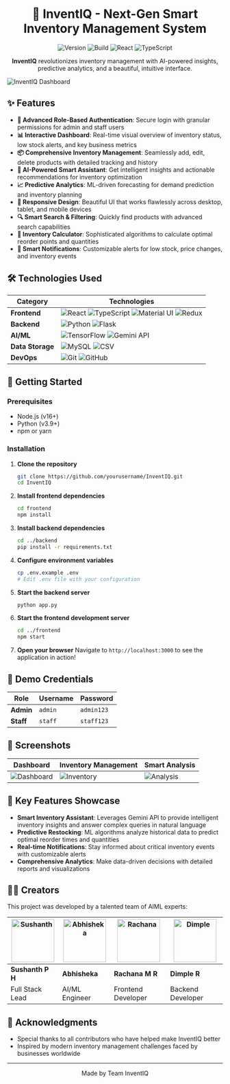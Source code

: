 <div align="center">

# 🚀 InventIQ - Next-Gen Smart Inventory Management System

<img src="https://img.shields.io/badge/version-1.0.0-blue.svg" alt="Version"/>  <img src="https://img.shields.io/badge/build-passing-success.svg" alt="Build"/> <img src="https://img.shields.io/badge/React-18.2.0-61DAFB.svg?logo=react" alt="React"/> <img src="https://img.shields.io/badge/TypeScript-5.0.4-3178C6.svg?logo=typescript" alt="TypeScript"/>

</div>

<p align="center">
  <b>InventIQ</b> revolutionizes inventory management with AI-powered insights, predictive analytics, and a beautiful, intuitive interface.
</p>

![InventIQ Dashboard](https://i.ibb.co/XsZJ6JC/inventory-management-system.jpg)

## ✨ Features

- **🔐 Advanced Role-Based Authentication**: Secure login with granular permissions for admin and staff users
- **📊 Interactive Dashboard**: Real-time visual overview of inventory status, low stock alerts, and key business metrics
- **📦 Comprehensive Inventory Management**: Seamlessly add, edit, delete products with detailed tracking and history
- **🤖 AI-Powered Smart Assistant**: Get intelligent insights and actionable recommendations for inventory optimization
- **📈 Predictive Analytics**: ML-driven forecasting for demand prediction and inventory planning
- **📱 Responsive Design**: Beautiful UI that works flawlessly across desktop, tablet, and mobile devices
- **🔍 Smart Search & Filtering**: Quickly find products with advanced search capabilities
- **🧮 Inventory Calculator**: Sophisticated algorithms to calculate optimal reorder points and quantities
- **🔔 Smart Notifications**: Customizable alerts for low stock, price changes, and inventory events

## 🛠️ Technologies Used

<div align="center">

| Category | Technologies |
|----------|--------------|
| **Frontend** | ![React](https://img.shields.io/badge/React-61DAFB?style=for-the-badge&logo=react&logoColor=black) ![TypeScript](https://img.shields.io/badge/TypeScript-3178C6?style=for-the-badge&logo=typescript&logoColor=white) ![Material UI](https://img.shields.io/badge/Material_UI-0081CB?style=for-the-badge&logo=material-ui&logoColor=white) ![Redux](https://img.shields.io/badge/Redux-764ABC?style=for-the-badge&logo=redux&logoColor=white) |
| **Backend** | ![Python](https://img.shields.io/badge/Python-3776AB?style=for-the-badge&logo=python&logoColor=white) ![Flask](https://img.shields.io/badge/Flask-000000?style=for-the-badge&logo=flask&logoColor=white) |
| **AI/ML** | ![TensorFlow](https://img.shields.io/badge/TensorFlow-FF6F00?style=for-the-badge&logo=tensorflow&logoColor=white) ![Gemini API](https://img.shields.io/badge/Gemini_API-4285F4?style=for-the-badge&logo=google&logoColor=white) |
| **Data Storage** | ![MySQL](https://img.shields.io/badge/MySQL-4479A1?style=for-the-badge&logo=mysql&logoColor=white) ![CSV](https://img.shields.io/badge/CSV-217346?style=for-the-badge&logo=microsoft-excel&logoColor=white) |
| **DevOps** | ![Git](https://img.shields.io/badge/Git-F05032?style=for-the-badge&logo=git&logoColor=white) ![GitHub](https://img.shields.io/badge/GitHub-181717?style=for-the-badge&logo=github&logoColor=white) |

</div>

## 🚀 Getting Started

### Prerequisites

- Node.js (v16+)
- Python (v3.9+)
- npm or yarn

### Installation

1. **Clone the repository**
   ```bash
   git clone https://github.com/yourusername/InventIQ.git
   cd InventIQ
   ```

2. **Install frontend dependencies**
   ```bash
   cd frontend
   npm install
   ```

3. **Install backend dependencies**
   ```bash
   cd ../backend
   pip install -r requirements.txt
   ```

4. **Configure environment variables**
   ```bash
   cp .env.example .env
   # Edit .env file with your configuration
   ```

5. **Start the backend server**
   ```bash
   python app.py
   ```

6. **Start the frontend development server**
   ```bash
   cd ../frontend
   npm start
   ```

7. **Open your browser**
   Navigate to `http://localhost:3000` to see the application in action!

## 🔑 Demo Credentials

| Role | Username | Password |
|------|----------|----------|
| **Admin** | `admin` | `admin123` |
| **Staff** | `staff` | `staff123` |

## 📱 Screenshots

<div align="center">

| Dashboard | Inventory Management | Smart Analysis |
|-----------|----------------------|----------------|
| ![Dashboard](https://i.ibb.co/JQrXgdK/dashboard.jpg) | ![Inventory](https://i.ibb.co/Qf7Nj7P/inventory.jpg) | ![Analysis](https://i.ibb.co/4PmCJKL/analysis.jpg) |

</div>

## 🌟 Key Features Showcase

- **Smart Inventory Assistant**: Leverages Gemini API to provide intelligent inventory insights and answer complex queries in natural language
- **Predictive Restocking**: ML algorithms analyze historical data to predict optimal reorder times and quantities
- **Real-time Notifications**: Stay informed about critical inventory events with customizable alerts
- **Comprehensive Analytics**: Make data-driven decisions with detailed reports and visualizations

## 👨‍💻 Creators

This project was developed by a talented team of AIML experts:

<div align="center">

| <img src="https://github.com/identicons/sushanth.png" width="100" height="100" alt="Sushanth"> | <img src="https://github.com/identicons/abhisheka.png" width="100" height="100" alt="Abhisheka"> | <img src="https://github.com/identicons/rachana.png" width="100" height="100" alt="Rachana"> | <img src="https://github.com/identicons/dimple.png" width="100" height="100" alt="Dimple"> |
|----------|----------|----------|----------|
| **Sushanth P H** | **Abhisheka** | **Rachana M R** | **Dimple R** |
| Full Stack Lead | AI/ML Engineer | Frontend Developer | Backend Developer |

</div>


## 🙏 Acknowledgments

- Special thanks to all contributors who have helped make InventIQ better
- Inspired by modern inventory management challenges faced by businesses worldwide

---

<div align="center">

 Made by Team InventIQ

</div>
